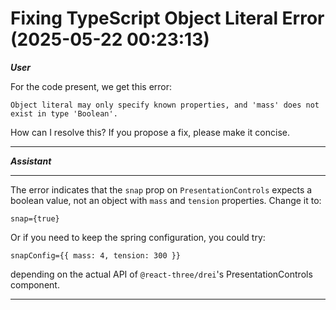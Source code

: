 <!-- Generated by SpecStory -->

# Fixing TypeScript Object Literal Error (2025-05-22 00:23:13)

_**User**_

For the code present, we get this error:
```
Object literal may only specify known properties, and 'mass' does not exist in type 'Boolean'.
```
How can I resolve this? If you propose a fix, please make it concise.

---

_**Assistant**_



---

The error indicates that the `snap` prop on `PresentationControls` expects a boolean value, not an object with `mass` and `tension` properties. Change it to:

```tsx
snap={true}
```

Or if you need to keep the spring configuration, you could try:

```tsx
snapConfig={{ mass: 4, tension: 300 }}
```

depending on the actual API of `@react-three/drei`'s PresentationControls component.

---

